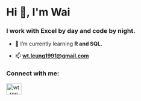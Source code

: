 <h1 align="left">Hi 👋, I'm Wai</h1>
<h3 align="left">I work with Excel by day and code by night.</h3>

- 🌱 I’m currently learning **R and SQL.**

- 📫 **wt.leung1991@gmail.com**

<h3 align="left">Connect with me:</h3>
<p align="left">
<a href="https://twitter.com/wt_room" target="blank"><img align="center" src="https://raw.githubusercontent.com/rahuldkjain/github-profile-readme-generator/master/src/images/icons/Social/twitter.svg" alt="wt_room" height="30" width="40" /></a>
</p>


<!--
**to-waiting-room/to-waiting-room** is a ✨ _special_ ✨ repository because its `README.md` (this file) appears on your GitHub profile.

Here are some ideas to get you started:

- 🔭 I’m currently working on ...
- 🌱 I’m currently learning ...
- 👯 I’m looking to collaborate on ...
- 🤔 I’m looking for help with ...
- 💬 Ask me about ...
- 📫 How to reach me: ...
- 😄 Pronouns: ...
- ⚡ Fun fact: ...
-->
